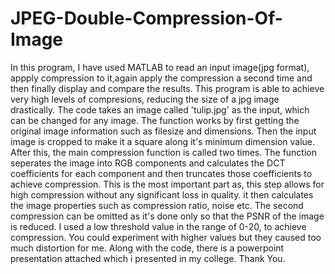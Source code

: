 # JPEG-Double-Compression-Of-Image

In this program, I have used MATLAB to read an input image(jpg format), appply compression to it,again apply the compression a second time and then finally display and compare the results.
This program is able to achieve very high levels of compresions, reducing the size of a jpg image drastically. The code takes an image called 'tulip.jpg' as the input, which can be changed for any image.
The function works by first getting the original image information such as filesize and dimensions. Then the input image is cropped to make it a square along it's minimum dimension value. After this, the main compression function is called two times. The function seperates the image into RGB components and calculates the DCT coefficients for each component and then truncates those coefficients to achieve compression. This is the most important part as, this step allows for high compression without any significant loss in quality. it then calculates the image properties such as compression ratio, noise etc. The second compression can be omitted as it's done only so that the PSNR of the image is reduced. I used a low threshold value in the range of 0-20, to achieve compression.
You could experiment with higher values but they caused too much distortion for me.
Along with the code, there is a powerpoint presentation attached which i presented in my college.
Thank You.
